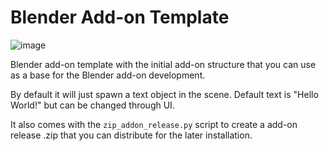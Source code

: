 # Blender Add-on Template

![image](https://github.com/Dene33/blender_addon_template/assets/27821127/fedbdb86-f6ef-48dd-b558-3d6dfcb9c715)

Blender add-on template with the initial add-on structure that you can use as a base for the Blender add-on development. 

By default it will just spawn a text object in the scene. Default text is "Hello World!" but can be changed through UI.

It also comes with the `zip_addon_release.py` script to create a add-on release .zip that you can distribute for the later installation. 
